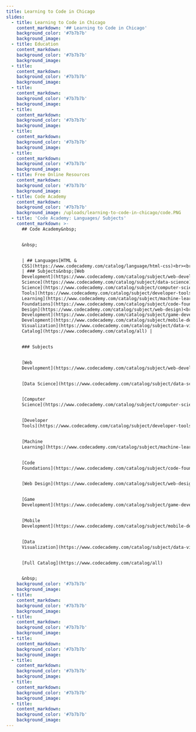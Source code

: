 ```yaml
---
title: Learning to Code in Chicago
slides:
  - title: Learning to Code in Chicago
    content_markdown: '## Learning to Code in Chicago'
    background_color: '#7b7b7b'
    background_image:
  - title: Education
    content_markdown:
    background_color: '#7b7b7b'
    background_image:
  - title:
    content_markdown:
    background_color: '#7b7b7b'
    background_image:
  - title:
    content_markdown:
    background_color: '#7b7b7b'
    background_image:
  - title:
    content_markdown:
    background_color: '#7b7b7b'
    background_image:
  - title:
    content_markdown:
    background_color: '#7b7b7b'
    background_image:
  - title:
    content_markdown:
    background_color: '#7b7b7b'
    background_image:
  - title: Free Online Resources
    content_markdown:
    background_color: '#7b7b7b'
    background_image:
  - title: Code Academy
    content_markdown:
    background_color: '#7b7b7b'
    background_image: /uploads/learning-to-code-in-chicago/code.PNG
  - title: 'Code Academy: Languages/ Subjects'
    content_markdown: >-
      ## Code Academy&nbsp;


      &nbsp;


      | ## Languages[HTML &
      CSS](https://www.codecademy.com/catalog/language/html-css)<br><br>[Python](https://www.codecademy.com/catalog/language/python)<br><br>[JavaScript](https://www.codecademy.com/catalog/language/javascript)<br><br>[Java](https://www.codecademy.com/catalog/language/java)<br><br>[SQL](https://www.codecademy.com/catalog/language/sql)<br><br>[Bash/Shell](https://www.codecademy.com/catalog/language/bash)<br><br>[Ruby](https://www.codecademy.com/catalog/language/ruby)<br><br>[C++](https://www.codecademy.com/catalog/language/c-plus-plus)<br><br>[R](https://www.codecademy.com/catalog/language/r)<br><br>[C\#](https://www.codecademy.com/catalog/language/c-sharp)<br><br>[PHP](https://www.codecademy.com/catalog/language/php)<br><br>[Go](https://www.codecademy.com/catalog/language/go)<br><br>[Swift](https://www.codecademy.com/catalog/language/swift)<br><br>[Kotlin](https://www.codecademy.com/catalog/language/kotlin)
      | ### Subjects&nbsp;[Web
      Development](https://www.codecademy.com/catalog/subject/web-development)<br><br>[Data
      Science](https://www.codecademy.com/catalog/subject/data-science)<br><br>[Computer
      Science](https://www.codecademy.com/catalog/subject/computer-science)<br><br>[Developer
      Tools](https://www.codecademy.com/catalog/subject/developer-tools)<br><br>[Machine
      Learning](https://www.codecademy.com/catalog/subject/machine-learning)<br><br>[Code
      Foundations](https://www.codecademy.com/catalog/subject/code-foundations)<br><br>[Web
      Design](https://www.codecademy.com/catalog/subject/web-design)<br><br>[Game
      Development](https://www.codecademy.com/catalog/subject/game-development)<br><br>[Mobile
      Development](https://www.codecademy.com/catalog/subject/mobile-development)<br><br>[Data
      Visualization](https://www.codecademy.com/catalog/subject/data-visualization)<br><br>[Full
      Catalog](https://www.codecademy.com/catalog/all) |


      ### Subjects


      [Web
      Development](https://www.codecademy.com/catalog/subject/web-development)


      [Data Science](https://www.codecademy.com/catalog/subject/data-science)


      [Computer
      Science](https://www.codecademy.com/catalog/subject/computer-science)


      [Developer
      Tools](https://www.codecademy.com/catalog/subject/developer-tools)


      [Machine
      Learning](https://www.codecademy.com/catalog/subject/machine-learning)


      [Code
      Foundations](https://www.codecademy.com/catalog/subject/code-foundations)


      [Web Design](https://www.codecademy.com/catalog/subject/web-design)


      [Game
      Development](https://www.codecademy.com/catalog/subject/game-development)


      [Mobile
      Development](https://www.codecademy.com/catalog/subject/mobile-development)


      [Data
      Visualization](https://www.codecademy.com/catalog/subject/data-visualization)


      [Full Catalog](https://www.codecademy.com/catalog/all)


      &nbsp;
    background_color: '#7b7b7b'
    background_image:
  - title:
    content_markdown:
    background_color: '#7b7b7b'
    background_image:
  - title:
    content_markdown:
    background_color: '#7b7b7b'
    background_image:
  - title:
    content_markdown:
    background_color: '#7b7b7b'
    background_image:
  - title:
    content_markdown:
    background_color: '#7b7b7b'
    background_image:
  - title:
    content_markdown:
    background_color: '#7b7b7b'
    background_image:
  - title:
    content_markdown:
    background_color: '#7b7b7b'
    background_image:
---
```

